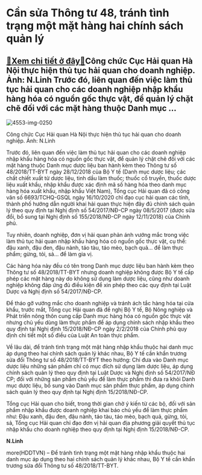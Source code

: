 Cần sửa Thông tư 48, tránh tình trạng một mặt hàng hai chính sách quản lý
=========================================================================

[:gift:Xem chi tiết ở đây:gift:](https://hddtvn.com/can-sua-thong-tu-48-tranh-tinh-trang-mot-mat-hang-hai-chinh-sach-quan-ly/)Công chức Cục Hải quan Hà Nội thực hiện thủ tục hải quan cho doanh nghiệp. Ảnh: N.Linh Trước đó, liên quan đến việc làm thủ tục hải quan cho các doanh nghiệp nhập khẩu hàng hóa có nguồn gốc thực vật, để quản lý chặt chẽ đối với các mặt hàng thuộc Danh mục …
-----------------------------------------------------------------------------------------------------------------------------------------------------------------------------------------------------------------------------------------------------------------





![4553-img-0250](https://hddtvn.com/wp-content/uploads/2021/01/4553_IMG_0250-3.jpg "Công chức Cục Hải quan Hà Nội thực hiện thủ tục hải quan cho doanh nghiệp. Ảnh: N.Linh")


Công chức Cục Hải quan Hà Nội thực hiện thủ tục hải quan cho doanh nghiệp. Ảnh: N.Linh



Trước đó, liên quan đến việc làm thủ tục hải quan cho các doanh nghiệp nhập khẩu hàng hóa có nguồn gốc thực vật, để quản lý chặt chẽ đối với các mặt hàng thuộc Danh mục dược liệu ban hành kèm theo Thông tư số 48/2018/TT-BYT ngày 28/12/2018 của Bộ Y tế (Danh mục dược liệu; các chất chiết xuất từ dược liệu, tinh dầu làm thuốc; thuốc cổ truyền, thuốc dược liệu xuất khẩu, nhập khẩu được xác định mã số hàng hóa theo danh mục hàng hóa xuất khẩu, nhập khẩu Việt Nam), Tổng cục Hải quan đã có công văn số 6693/TCHQ-GSQL ngày 16/10/2020 chỉ đạo cục hải quan các tỉnh, thành phố hướng dẫn người khai hải quan thực hiện đây đủ chính sách quản lý theo quy định tại Nghị định số 54/2017/NĐ-CP ngày 08/5/2017 (được sửa đổi, bổ sung tại Nghị định số 155/2018/NĐ-CP ngày 12/11/2018) của Chính phủ.


Tuy nhiên, doanh nghiệp, đơn vị hải quan phản ánh vướng mắc trong việc làm thủ tục hải quan nhập khẩu hàng hóa có nguồn gốc thực vật, cụ thể: đậu xanh, đậu đen, đậu nành, táo tàu, táo mèo, bạch quả… để làm thực phẩm; gừng, tỏi, sả… để làm gia vị.


Các hàng hóa này đều có tên trong Danh mục dược liệu ban hành kèm theo Thông tư số 48/2018/TT-BYT nhưng doanh nghiệp không được Bộ Y tế cấp phép các mặt hàng này do không sử dụng làm dược liệu, cũng như doanh nghiệp không đáp ứng đủ điều kiện để xin phép theo các quy định tại Luật Dược và Nghị định số 54/2017/NĐ-CP.


Để tháo gỡ vướng mắc cho doanh nghiệp và tránh ách tắc hàng hóa tại cửa khẩu, trước mắt, Tổng cục Hải quan đã đề nghị Bộ Y tế, Bộ Nông nghiệp và Phát triển nông thôn cung cấp Danh mục hàng hóa có nguồn gốc thực vật nhưng chủ yếu dùng làm thực phẩm để áp dụng chính sách nhập khẩu theo quy định tại Nghị định 15/2018/NĐ-CP ngày 2/2/2018 của Chính phủ quy định chi tiết một số điều của Luật An toàn thực phẩm.


Về lâu dài, để tránh tình trạng một mặt hàng nhập khẩu thuộc hai danh mục áp dụng theo hai chính sách quản lý khác nhau, Bộ Y tế cần khẩn trương sửa đổi Thông tư số 48/2018/TT-BYT theo hướng: Chỉ đưa vào Danh mục dược liệu những sản phẩm chỉ có mục đích sử dụng làm dược liệu, áp dụng chính sách quản lý theo quy định tại Luật Dược và Nghị định số 54/2017/NĐ CP; đối với những sản phẩm chủ yếu để làm thực phẩm thì đưa ra khỏi Danh mục dược liệu, bổ sung vào Danh mục sản phẩm thực phẩm, áp dụng chính sách quản lý theo quy định tại Nghị định 15/2018/NĐ-CP.


Tổng cục Hải quan cho biết, trong thời gian chờ ý kiến từ các bộ, đối với sản phẩm nhập khẩu được doanh nghiệp khai báo chủ yếu để làm thực phẩm như: Đậu xanh, đậu đen, đậu nành, táo tàu, táo mèo, bạch quả, gừng, tỏi, sả, Tổng cục Hải quan chỉ đạo đơn vị hải quan địa phương giải quyết thủ tục nhập khẩu cho doanh nghiệp theo quy định tại Nghị định 15/2018/NĐ-CP.




**N.Linh**



more(HDDTVN) – Để tránh tình trạng một mặt hàng nhập khẩu thuộc hai danh mục áp dụng theo hai chính sách quản lý khác nhau, Bộ Y tế cần khẩn trương sửa đổi Thông tư số 48/2018/TT-BYT.

